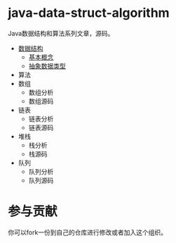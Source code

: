 # java-data-struct-algorithm

Java数据结构和算法系列文章，源码。

- [数据结构](#docs/chapter1/README.md)
	- [基本概念](#docs/chapter1/README.md#基本概念)
	- [抽象数据类型](#docs/chapter1/README.md#抽象数据类型)
- 算法
- 数组
	- 数组分析
	- 数组源码
- 链表
	- 链表分析
	- 链表源码
- 堆栈
	- 栈分析
	- 栈源码
- 队列
	- 队列分析
	- 队列源码

# 参与贡献

你可以fork一份到自己的仓库进行修改或者加入这个组织。
